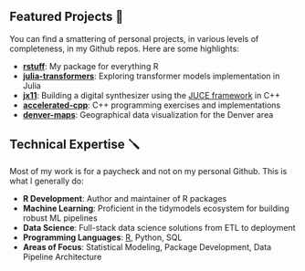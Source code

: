 ## Featured Projects 📝

You can find a smattering of personal projects, in various levels of completeness, in my Github repos. Here are some highlights:

* **[rstuff](https://github.com/your-username/rstuff)**: My package for everything R
* **[julia-transformers](https://github.com/your-username/julia-transformers)**: Exploring transformer models implementation in Julia
* **[jx11](https://github.com/your-username/jx11)**: Building a digital synthesizer using the [JUCE framework](https://juce.com/) in C++
* **[accelerated-cpp](https://github.com/your-username/accelerated-cpp)**: C++ programming exercises and implementations
* **[denver-maps](https://github.com/your-username/denver-maps)**: Geographical data visualization for the Denver area

## Technical Expertise 🪛

Most of my work is for a paycheck and not on my personal Github. This is what I generally do:

* **R Development**: Author and maintainer of R packages
* **Machine Learning**: Proficient in the tidymodels ecosystem for building robust ML pipelines
* **Data Science**: Full-stack data science solutions from ETL to deployment
* **Programming Languages**: [R](https://github.com/your-username/rstuff), Python, SQL
* **Areas of Focus**: Statistical Modeling, Package Development, Data Pipeline Architecture

